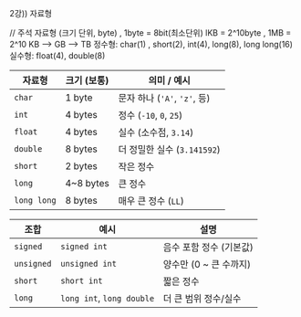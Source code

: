 2강)) 자료형

// 주석
자료형 (크기 단위, byte) , 1byte = 8bit(최소단위)
lKB = 2^10byte , 1MB = 2^10 KB --> GB --> TB 
정수형: char(1) , short(2), int(4), long(8), long long(16)
실수형: float(4), double(8)

|자료형|크기 (보통)|의미 / 예시|
|---|---|---|
|`char`|1 byte|문자 하나 (`'A'`, `'z'`, 등)|
|`int`|4 bytes|정수 (`-10`, `0`, `25`)|
|`float`|4 bytes|실수 (소수점, `3.14`)|
|`double`|8 bytes|더 정밀한 실수 (`3.141592`)|
|`short`|2 bytes|작은 정수|
|`long`|4~8 bytes|큰 정수|
|`long long`|8 bytes|매우 큰 정수 (`LL`)|



|조합|예시|설명|
|---|---|---|
|`signed`|`signed int`|음수 포함 정수 (기본값)|
|`unsigned`|`unsigned int`|양수만 (0 ~ 큰 수까지)|
|`short`|`short int`|짧은 정수|
|`long`|`long int`, `long double`|더 큰 범위 정수/실수|